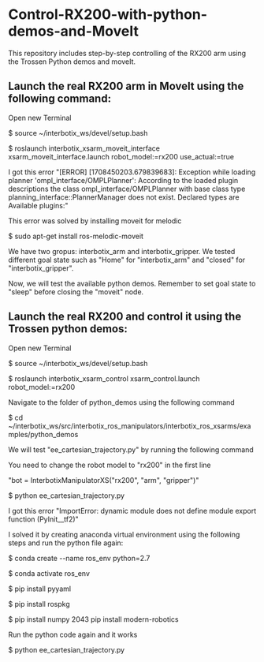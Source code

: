 # Control-RX200-with-python-demos-and-MoveIt
This repository includes step-by-step controlling of the RX200 arm using the Trossen Python demos and moveIt.

## Launch the real RX200 arm in MoveIt using the following command:

Open new Terminal

$ source ~/interbotix_ws/devel/setup.bash

$ roslaunch interbotix_xsarm_moveit_interface xsarm_moveit_interface.launch robot_model:=rx200 use_actual:=true

I got this error "[ERROR] [1708450203.679839683]: Exception while loading planner 'ompl_interface/OMPLPlanner': According to the loaded plugin descriptions the class ompl_interface/OMPLPlanner with base class type planning_interface::PlannerManager does not exist. Declared types are 
Available plugins:"

This error was solved by installing moveit for melodic

$ sudo apt-get install ros-melodic-moveit

We have two gropus: interbotix_arm and interbotix_gripper. We tested different goal state such as "Home" for "interbotix_arm" and "closed" for "interbotix_gripper".

Now, we will test the available python demos. Remember to set goal state to "sleep" before closing the "moveit" node.

## Launch the real RX200 and control it using the Trossen python demos:
Open new Terminal

$ source ~/interbotix_ws/devel/setup.bash

$ roslaunch interbotix_xsarm_control xsarm_control.launch robot_model:=rx200

Navigate to the folder of python_demos using the following command

$ cd ~/interbotix_ws/src/interbotix_ros_manipulators/interbotix_ros_xsarms/examples/python_demos

 We will test "ee_cartesian_trajectory.py" by running the following command

 You need to change the robot model to "rx200" in the first line 

 "bot = InterbotixManipulatorXS("rx200", "arm", "gripper")"

 $ python ee_cartesian_trajectory.py

I got this error "ImportError: dynamic module does not define module export function (PyInit__tf2)"

I solved it by creating anaconda virtual environment using the following steps and run the python file again:

 $ conda create --name ros_env python=2.7
 
 $ conda activate ros_env

 $ pip install pyyaml

 $  pip install rospkg

 $  pip install numpy 2043  pip install modern-robotics

 Run the python code again and it works
 
 $  python ee_cartesian_trajectory.py

